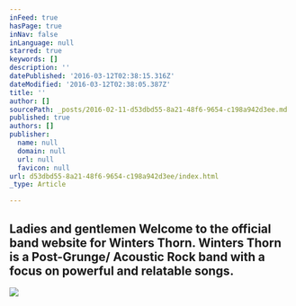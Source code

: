```yaml
---
inFeed: true
hasPage: true
inNav: false
inLanguage: null
starred: true
keywords: []
description: ''
datePublished: '2016-03-12T02:38:15.316Z'
dateModified: '2016-03-12T02:38:05.387Z'
title: ''
author: []
sourcePath: _posts/2016-02-11-d53dbd55-8a21-48f6-9654-c198a942d3ee.md
published: true
authors: []
publisher:
  name: null
  domain: null
  url: null
  favicon: null
url: d53dbd55-8a21-48f6-9654-c198a942d3ee/index.html
_type: Article

---
```

## Ladies and gentlemen Welcome to the official band website for Winters Thorn. Winters Thorn is a Post-Grunge/ Acoustic Rock band with a focus on powerful and relatable songs.
![](https://the-grid-user-content.s3-us-west-2.amazonaws.com/517b87d7-ab8b-4917-8b43-42a25ac36fc1.png)